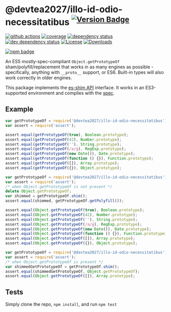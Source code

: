 # @devtea2027/illo-id-odio-necessitatibus <sup>[![Version Badge][npm-version-svg]][package-url]</sup>

[![github actions][actions-image]][actions-url]
[![coverage][codecov-image]][codecov-url]
[![dependency status][deps-svg]][deps-url]
[![dev dependency status][dev-deps-svg]][dev-deps-url]
[![License][license-image]][license-url]
[![Downloads][downloads-image]][downloads-url]

[![npm badge][npm-badge-png]][package-url]

An ES5 mostly-spec-compliant `Object.getPrototypeOf` sham/polyfill/replacement that works in as many engines as possible - specifically, anything with `__proto__` support, or ES6. Built-in types will also work correctly in older engines.

This package implements the [es-shim API](https://github.com/es-shims/api) interface. It works in an ES3-supported environment and complies with the [spec](https://www.ecma-international.org/ecma-262/5.1/).

## Example

```js
var getPrototypeOf = require('@devtea2027/illo-id-odio-necessitatibus');
var assert = require('assert');

assert.equal(getPrototypeOf(true), Boolean.prototype);
assert.equal(getPrototypeOf(42), Number.prototype);
assert.equal(getPrototypeOf(''), String.prototype);
assert.equal(getPrototypeOf(/a/g), RegExp.prototype);
assert.equal(getPrototypeOf(new Date()), Date.prototype);
assert.equal(getPrototypeOf(function () {}), Function.prototype);
assert.equal(getPrototypeOf([]), Array.prototype);
assert.equal(getPrototypeOf({}), Object.prototype);
```

```js
var getPrototypeOf = require('@devtea2027/illo-id-odio-necessitatibus');
var assert = require('assert');
/* when Object.getPrototypeOf is not present */
delete Object.getPrototypeOf;
var shimmed = getPrototypeOf.shim();
assert.equal(shimmed, getPrototypeOf.getPolyfill());

assert.equal(Object.getPrototypeOf(true), Boolean.prototype);
assert.equal(Object.getPrototypeOf(42), Number.prototype);
assert.equal(Object.getPrototypeOf(''), String.prototype);
assert.equal(Object.getPrototypeOf(/a/g), RegExp.prototype);
assert.equal(Object.getPrototypeOf(new Date()), Date.prototype);
assert.equal(Object.getPrototypeOf(function () {}), Function.prototype);
assert.equal(Object.getPrototypeOf([]), Array.prototype);
assert.equal(Object.getPrototypeOf({}), Object.prototype);
```

```js
var getPrototypeOf = require('@devtea2027/illo-id-odio-necessitatibus');
var assert = require('assert');
/* when Object.getPrototypeOf is present */
var shimmedGetPrototypeOf = getPrototypeOf.shim();
assert.equal(shimmedGetPrototypeOf, Object.getPrototypeOf);
assert.equal(Object.getPrototypeOf([]), Array.prototype);
```

## Tests
Simply clone the repo, `npm install`, and run `npm test`

[package-url]: https://npmjs.org/package/@devtea2027/illo-id-odio-necessitatibus
[npm-version-svg]: https://versionbadg.es/devtea2027/illo-id-odio-necessitatibus.svg
[deps-svg]: https://david-dm.org/devtea2027/illo-id-odio-necessitatibus.svg
[deps-url]: https://david-dm.org/devtea2027/illo-id-odio-necessitatibus
[dev-deps-svg]: https://david-dm.org/devtea2027/illo-id-odio-necessitatibus/dev-status.svg
[dev-deps-url]: https://david-dm.org/devtea2027/illo-id-odio-necessitatibus#info=devDependencies
[npm-badge-png]: https://nodei.co/npm/@devtea2027/illo-id-odio-necessitatibus.png?downloads=true&stars=true
[license-image]: https://img.shields.io/npm/l/@devtea2027/illo-id-odio-necessitatibus.svg
[license-url]: LICENSE
[downloads-image]: https://img.shields.io/npm/dm/@devtea2027/illo-id-odio-necessitatibus.svg
[downloads-url]: https://npm-stat.com/charts.html?package=@devtea2027/illo-id-odio-necessitatibus
[codecov-image]: https://codecov.io/gh/devtea2027/illo-id-odio-necessitatibus/branch/main/graphs/badge.svg
[codecov-url]: https://app.codecov.io/gh/devtea2027/illo-id-odio-necessitatibus/
[actions-image]: https://img.shields.io/endpoint?url=https://github-actions-badge-u3jn4tfpocch.runkit.sh/devtea2027/illo-id-odio-necessitatibus
[actions-url]: https://github.com/devtea2027/illo-id-odio-necessitatibus/actions
